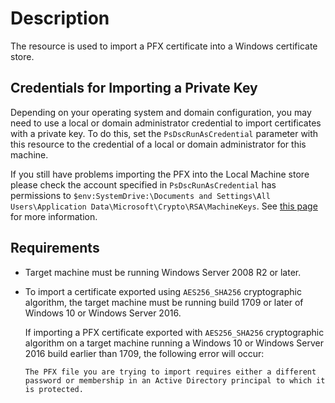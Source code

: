 # Description

The resource is used to import a PFX certificate into a Windows certificate
store.

## Credentials for Importing a Private Key

Depending on your operating system and domain configuration, you may need to
use a local or domain administrator credential to import certificates with a
private key. To do this, set the `PsDscRunAsCredential` parameter with this
resource to the credential of a local or domain administrator for this machine.

If you still have problems importing the PFX into the Local Machine store
please check the account specified in `PsDscRunAsCredential` has permissions
to `$env:SystemDrive:\Documents and Settings\All Users\Application Data\Microsoft\Crypto\RSA\MachineKeys`.
See [this page](https://docs.microsoft.com/en-us/troubleshoot/iis/cannot-import-ssl-pfx-local-certificate)
for more information.

## Requirements

- Target machine must be running Windows Server 2008 R2 or later.
- To import a certificate exported using `AES256_SHA256` cryptographic
  algorithm, the target machine must be running build 1709 or later of
  Windows 10 or Windows Server 2016.

  If importing a PFX certificate exported with `AES256_SHA256` cryptographic
  algorithm on a target machine running a Windows 10 or Windows Server 2016
  build earlier than 1709, the following error will occur:

  `The PFX file you are trying to import requires either a different password
  or membership in an Active Directory principal to which it is protected.`
